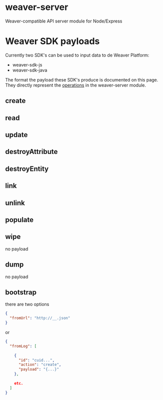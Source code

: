 # weaver-server
Weaver-compatible API server module for Node/Express


# Weaver SDK payloads

Currently two SDK's can be used to input data to de Weaver Platform:

  * weaver-sdk-js
  * weaver-sdk-java
  
The format the payload these SDK's produce is documented on this page. They directly represent the [operations](https://github.com/weaverplatform/weaver-server/blob/master/src/operations.coffee) in the weaver-server module.

## create

## read

## update

## destroyAttribute 

## destroyEntity

## link

## unlink

## populate

## wipe

no payload

## dump

no payload

## bootstrap

there are two options
```json
{
  "fromUrl": "http://__.json" 
}
```

or

```json
{
  "fromLog": [
  
    {
      "id": "cuid...",
      "action": "create",
      "payload": "{...}"
    },
    
    etc.
  ] 
}
```
